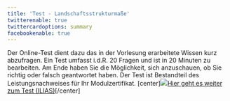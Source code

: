 ```yaml
---
title: 'Test - Landschaftsstrukturmaße'
twitterenable: true
twittercardoptions: summary
facebookenable: true
---
```


Der Online-Test dient dazu das in der Vorlesung erarbeitete Wissen kurz abzufragen. Ein Test umfasst i.d.R. 20 Fragen und ist in 20 Minuten zu bearbeiten. Am Ende haben Sie die Möglichkeit, sich anzuschauen, ob Sie richtig oder falsch geantwortet haben. Der Test ist Bestandteil des Leistungsnachweises für Ihr Modulzertifikat.
[center]<a href="https://ilias.opengeoedu.de/ilias/goto.php?target=tst_480&client_id=opengeoedu" markdown="1" target="_blank">![](/images/test.png?resize=200,200)Hier geht es weiter zum Test (ILIAS)</a>[/center]
